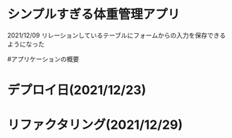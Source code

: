 # シンプルすぎる体重管理アプリ 

2021/12/09 
リレーションしているテーブルにフォームからの入力を保存できるようになった

#アプリケーションの概要

# デプロイ日(2021/12/23)
# リファクタリング(2021/12/29)
